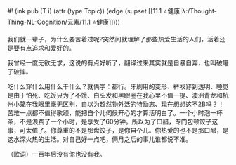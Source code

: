 #! (ink pub (T i) (attr (type Topic)) (edge (supset [[11.1 ⭐健康|λ:/Thought-Thing-NL-Cognition/元素/11.1 ⭐健康]])))

我们就一辈子，为什么要苦着过呢?突然间就理解了那些热爱生活的人们，活着还是要有点追求和爱好的。

我曾经一度无欲无求，这说的有点好听了，翻译过来其实就是自暴自弃，也叫破罐子破摔。

吃什么穿什么用什么干什么？就俩字：都行。牙刷用的变形、裤衩穿到透明、睡觉是由于怕死、吃饭只为了不饿、白头发和黑眼圈在我心里不值一提、澳洲青龙和杭州小笼在我眼里毫无区别，自以为超然物外活的特励志、现在想想这不2B吗？！苦难一点都不值得歌颂，能把自个儿伺候开心的才算活明白了。一个小时泡一杯茶，不是浪费了一个小时，是享受了60分钟。所以为了口醋，专门包顿饺子这事，可太值了。你尊重的不是那盘饺子，是你自个儿。你热爱的也不是那口醋，是这水深火热的生活。对自己好一点吧，俩月之后的事儿谁都说不准。

（歌词）一百年后没有你也没有我。